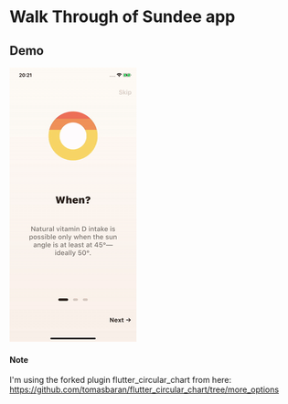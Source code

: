 # Walk Through of Sundee app

## Demo
<img src="README/demo.gif" />


#### Note
I'm using the forked plugin flutter_circular_chart from here: https://github.com/tomasbaran/flutter_circular_chart/tree/more_options
